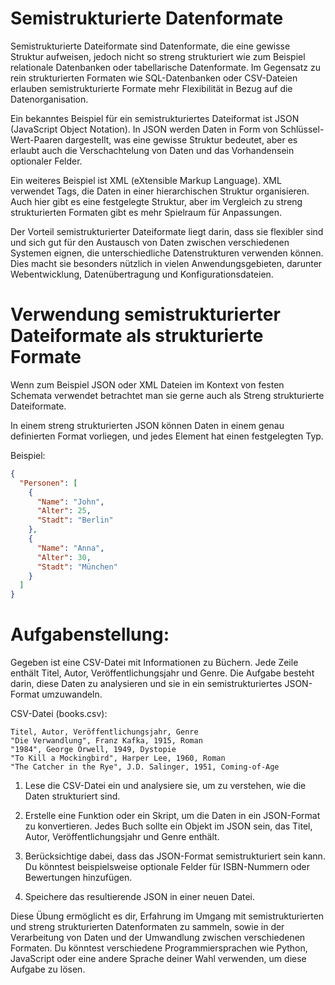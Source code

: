 # Semistrukturierte Datenformate

Semistrukturierte Dateiformate sind Datenformate, die eine gewisse Struktur aufweisen, jedoch nicht so streng strukturiert wie zum Beispiel relationale Datenbanken oder tabellarische Datenformate. Im Gegensatz zu rein strukturierten Formaten wie SQL-Datenbanken oder CSV-Dateien erlauben semistrukturierte Formate mehr Flexibilität in Bezug auf die Datenorganisation.

Ein bekanntes Beispiel für ein semistrukturiertes Dateiformat ist JSON (JavaScript Object Notation). In JSON werden Daten in Form von Schlüssel-Wert-Paaren dargestellt, was eine gewisse Struktur bedeutet, aber es erlaubt auch die Verschachtelung von Daten und das Vorhandensein optionaler Felder.

Ein weiteres Beispiel ist XML (eXtensible Markup Language). XML verwendet Tags, die Daten in einer hierarchischen Struktur organisieren. Auch hier gibt es eine festgelegte Struktur, aber im Vergleich zu streng strukturierten Formaten gibt es mehr Spielraum für Anpassungen.

Der Vorteil semistrukturierter Dateiformate liegt darin, dass sie flexibler sind und sich gut für den Austausch von Daten zwischen verschiedenen Systemen eignen, die unterschiedliche Datenstrukturen verwenden können. Dies macht sie besonders nützlich in vielen Anwendungsgebieten, darunter Webentwicklung, Datenübertragung und Konfigurationsdateien.

# Verwendung semistrukturierter Dateiformate als strukturierte Formate

Wenn zum Beispiel JSON oder XML Dateien im Kontext von festen Schemata verwendet betrachtet man sie gerne auch als Streng strukturierte Dateiformate.

In einem streng strukturierten JSON können Daten in einem genau definierten Format vorliegen, und jedes Element hat einen festgelegten Typ.

Beispiel:

```json
{
  "Personen": [
    {
      "Name": "John",
      "Alter": 25,
      "Stadt": "Berlin"
    },
    {
      "Name": "Anna",
      "Alter": 30,
      "Stadt": "München"
    }
  ]
}

```

# Aufgabenstellung:

Gegeben ist eine CSV-Datei mit Informationen zu Büchern. Jede Zeile enthält Titel, Autor, Veröffentlichungsjahr und Genre. Die Aufgabe besteht darin, diese Daten zu analysieren und sie in ein semistrukturiertes JSON-Format umzuwandeln.

CSV-Datei (books.csv):

```csv
Titel, Autor, Veröffentlichungsjahr, Genre
"Die Verwandlung", Franz Kafka, 1915, Roman
"1984", George Orwell, 1949, Dystopie
"To Kill a Mockingbird", Harper Lee, 1960, Roman
"The Catcher in the Rye", J.D. Salinger, 1951, Coming-of-Age
```

1. Lese die CSV-Datei ein und analysiere sie, um zu verstehen, wie die Daten strukturiert sind.

2. Erstelle eine Funktion oder ein Skript, um die Daten in ein JSON-Format zu konvertieren. Jedes Buch sollte ein Objekt im JSON sein, das Titel, Autor, Veröffentlichungsjahr und Genre enthält.
    
3. Berücksichtige dabei, dass das JSON-Format semistrukturiert sein kann. Du könntest beispielsweise optionale Felder für ISBN-Nummern oder Bewertungen hinzufügen.

4. Speichere das resultierende JSON in einer neuen Datei.

Diese Übung ermöglicht es dir, Erfahrung im Umgang mit semistrukturierten und streng strukturierten Datenformaten zu sammeln, sowie in der Verarbeitung von Daten und der Umwandlung zwischen verschiedenen Formaten. Du könntest verschiedene Programmiersprachen wie Python, JavaScript oder eine andere Sprache deiner Wahl verwenden, um diese Aufgabe zu lösen.


